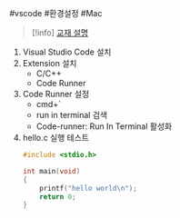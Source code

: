 #vscode #환경설정 #Mac
> [!info]
> [교재 설명](https://nadocoding.tistory.com/95)
1. Visual Studio Code 설치
2. Extension 설치
	- C/C++
	- Code Runner
3. Code Runner 설정
	- cmd+\`
	- run in terminal 검색
	- Code-runner: Run In Terminal 활성화
4. hello.c 실행 테스트
	```c
	#include <stdio.h>

	int main(void)
	{
		printf("hello world\n");
		return 0;
	}
```

